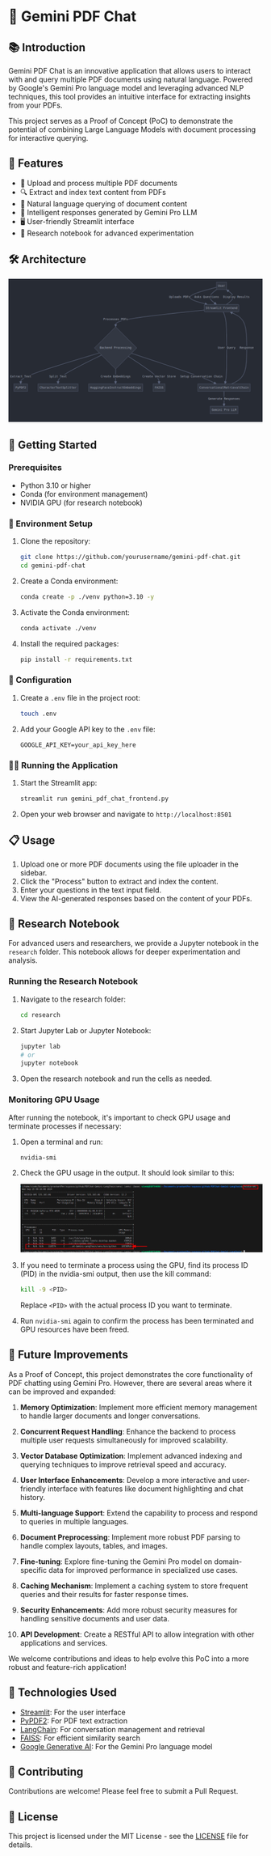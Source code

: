 # 🚀 Gemini PDF Chat

## 📚 Introduction

Gemini PDF Chat is an innovative application that allows users to interact with and query multiple PDF documents using natural language. Powered by Google's Gemini Pro language model and leveraging advanced NLP techniques, this tool provides an intuitive interface for extracting insights from your PDFs.

This project serves as a Proof of Concept (PoC) to demonstrate the potential of combining Large Language Models with document processing for interactive querying.

## 🌟 Features

- 📄 Upload and process multiple PDF documents
- 🔍 Extract and index text content from PDFs
- 💬 Natural language querying of document content
- 🧠 Intelligent responses generated by Gemini Pro LLM
- 🖥️ User-friendly Streamlit interface
- 🔬 Research notebook for advanced experimentation

## 🛠️ Architecture

![Architecture of RAG application](https://raw.githubusercontent.com/SuyodhanJ6/PDFChat-Gemini-LangChain/main/flowchart/architecture.png)

## 🚀 Getting Started

### Prerequisites

- Python 3.10 or higher
- Conda (for environment management)
- NVIDIA GPU (for research notebook)

### 🌿 Environment Setup

1. Clone the repository:
   ```bash
   git clone https://github.com/yourusername/gemini-pdf-chat.git
   cd gemini-pdf-chat
   ```

2. Create a Conda environment:
   ```bash
   conda create -p ./venv python=3.10 -y
   ```

3. Activate the Conda environment:
   ```bash
   conda activate ./venv
   ```

4. Install the required packages:
   ```bash
   pip install -r requirements.txt
   ```

### 🔑 Configuration

1. Create a `.env` file in the project root:
   ```bash
   touch .env
   ```

2. Add your Google API key to the `.env` file:
   ```
   GOOGLE_API_KEY=your_api_key_here
   ```

### 🏃‍♂️ Running the Application

1. Start the Streamlit app:
   ```bash
   streamlit run gemini_pdf_chat_frontend.py
   ```

2. Open your web browser and navigate to `http://localhost:8501`

## 📋 Usage

1. Upload one or more PDF documents using the file uploader in the sidebar.
2. Click the "Process" button to extract and index the content.
3. Enter your questions in the text input field.
4. View the AI-generated responses based on the content of your PDFs.

## 🔬 Research Notebook

For advanced users and researchers, we provide a Jupyter notebook in the `research` folder. This notebook allows for deeper experimentation and analysis.

### Running the Research Notebook

1. Navigate to the research folder:
   ```bash
   cd research
   ```

2. Start Jupyter Lab or Jupyter Notebook:
   ```bash
   jupyter lab
   # or
   jupyter notebook
   ```

3. Open the research notebook and run the cells as needed.

### Monitoring GPU Usage

After running the notebook, it's important to check GPU usage and terminate processes if necessary:

1. Open a terminal and run:
   ```bash
   nvidia-smi
   ```

2. Check the GPU usage in the output. It should look similar to this:

   ![NVIDIA SMI Output](https://raw.githubusercontent.com/SuyodhanJ6/PDFChat-Gemini-LangChain/main/flowchart/nvidia_smi.png)

3. If you need to terminate a process using the GPU, find its process ID (PID) in the nvidia-smi output, then use the kill command:
   ```bash
   kill -9 <PID>
   ```

   Replace `<PID>` with the actual process ID you want to terminate.

4. Run `nvidia-smi` again to confirm the process has been terminated and GPU resources have been freed.

## 🚀 Future Improvements

As a Proof of Concept, this project demonstrates the core functionality of PDF chatting using Gemini Pro. However, there are several areas where it can be improved and expanded:

1. **Memory Optimization**: Implement more efficient memory management to handle larger documents and longer conversations.

2. **Concurrent Request Handling**: Enhance the backend to process multiple user requests simultaneously for improved scalability.

3. **Vector Database Optimization**: Implement advanced indexing and querying techniques to improve retrieval speed and accuracy.

4. **User Interface Enhancements**: Develop a more interactive and user-friendly interface with features like document highlighting and chat history.

5. **Multi-language Support**: Extend the capability to process and respond to queries in multiple languages.

6. **Document Preprocessing**: Implement more robust PDF parsing to handle complex layouts, tables, and images.

7. **Fine-tuning**: Explore fine-tuning the Gemini Pro model on domain-specific data for improved performance in specialized use cases.

8. **Caching Mechanism**: Implement a caching system to store frequent queries and their results for faster response times.

9. **Security Enhancements**: Add more robust security measures for handling sensitive documents and user data.

10. **API Development**: Create a RESTful API to allow integration with other applications and services.

We welcome contributions and ideas to help evolve this PoC into a more robust and feature-rich application!

## 🧰 Technologies Used

- [Streamlit](https://streamlit.io/): For the user interface
- [PyPDF2](https://pypdf2.readthedocs.io/): For PDF text extraction
- [LangChain](https://python.langchain.com/): For conversation management and retrieval
- [FAISS](https://github.com/facebookresearch/faiss): For efficient similarity search
- [Google Generative AI](https://ai.google.dev/): For the Gemini Pro language model

## 🤝 Contributing

Contributions are welcome! Please feel free to submit a Pull Request.

## 📄 License

This project is licensed under the MIT License - see the [LICENSE](LICENSE) file for details.
